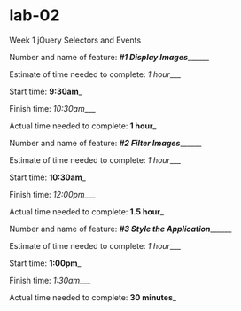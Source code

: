 # lab-02
Week 1 jQuery Selectors and Events

Number and name of feature: _____#1 Display Images___________

Estimate of time needed to complete: _1 hour____

Start time: __9:30am___

Finish time: _10:30am____

Actual time needed to complete: __1 hour___


Number and name of feature: _____#2 Filter Images___________

Estimate of time needed to complete: _1 hour____

Start time: __10:30am___

Finish time: _12:00pm____

Actual time needed to complete: __1.5 hour___


Number and name of feature: _____#3 Style the Application___________

Estimate of time needed to complete: _1 hour____

Start time: __1:00pm___

Finish time: _1:30am____

Actual time needed to complete: __30 minutes___
